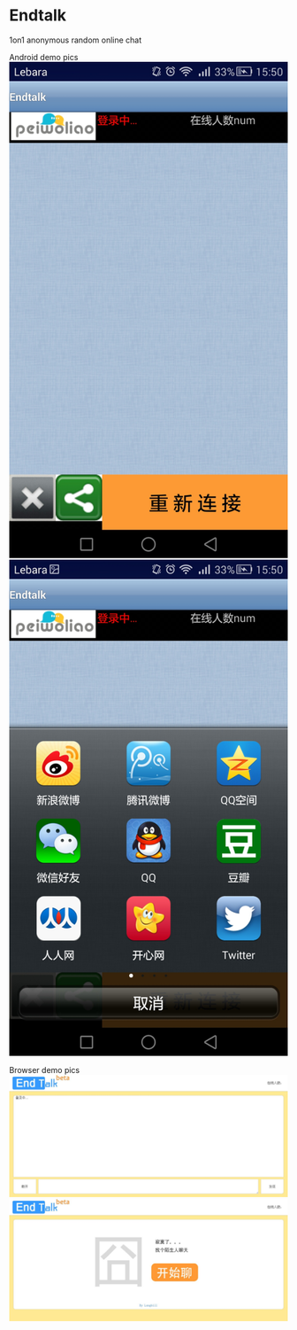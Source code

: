 # Endtalk
1on1 anonymous random online chat

Android demo pics
![image](https://github.com/tenglongroy/Endtalk/blob/master/android_pic/9b2288a2-f275-11e4-823f-2c788bbe9d58.jpeg)
![image](https://github.com/tenglongroy/Endtalk/blob/master/android_pic/9b4c8b52-f275-11e4-9137-921172ec1f88.jpeg)

Browser demo pics
![image](https://github.com/tenglongroy/Endtalk/blob/master/browser_pic/6dce6776-f276-11e4-8147-60220c148be2.jpg)
![image](https://github.com/tenglongroy/Endtalk/blob/master/browser_pic/d7e710d2-f275-11e4-92ea-f6e54c4b5c15.jpg)
